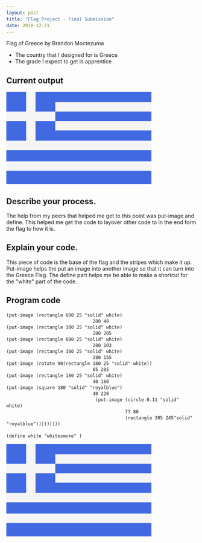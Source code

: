 ```yaml
---
layout: post
title: "Flag Project - Final Submission"
date: 2018-12-21
---
```

Flag of Greece by Brandon Moctezuma



-  The country that I designed for is Greece 
-  The grade I expect to get is apprentice

## Current output

![Flag](/images/final-flag.png)



## Describe your process.
The help from my peers that helped me get to this point was put-image and define. This helped me get the code to layover other code to in the end form the flag to how it is. 


## Explain your code.
This piece of code is the base of the flag and the stripes which make it up.  Put-image helps the put an image into another image so that it can turn into the Greece Flag. The define part helps me be able to make a shortcut for the "white" part of the code.

## Program code

```
(put-image (rectangle 600 25 "solid" white)
                                280 48
(put-image (rectangle 300 25 "solid" white)
                                280 205
(put-image (rectangle 600 25 "solid" white)
                                280 103
(put-image (rectangle 300 25 "solid" white)
                                280 155
(put-image (rotate 90(rectangle 180 25 "solid" white))
                                65 205  
(put-image (rectangle 180 25 "solid" white)
                                40 180
(put-image (square 180 "solid" "royalblue")
                                40 220
                                 (put-image (circle 0.11 "solid" white)
                                            77 80 
                                            (rectangle 385 245"solid" "royalblue")))))))))

(define white "whitesmoke" )
```

![Flag](/images/final-flag.png)
